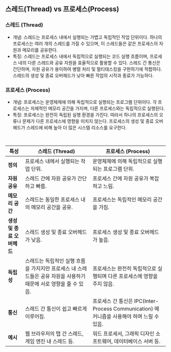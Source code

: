 ## 스레드(Thread) vs 프로세스(Process)

### 스레드 (Thread)
- 개념: 스레드는 프로세스 내에서 실행되는 가볍고 독립적인 작업 단위이다. 하나의 프로세스는 여러 개의 스레드를 가질 수 있으며, 이 스레드들은 같은 프로세스의 자원과 메모리를 공유한다.
- 특징:
스레드는 프로세스 내에서 독립적으로 실행되는 코드 실행 흐름이며, 프로세스 내의 다른 스레드와 공유 자원을 효율적으로 활용할 수 있다.
스레드 간 통신은 간단하며, 자원 공유가 용이하여 병렬 처리 및 멀티태스킹을 구현하기에 적합하다.
스레드의 생성 및 종료 오버헤드가 낮아 빠른 작업의 시작과 종료가 가능하다.


### 프로세스 (Process)
- 개념: 프로세스는 운영체제에 의해 독립적으로 실행되는 프로그램 단위이다. 각 프로세스는 자체적인 메모리 공간을 가지며, 다른 프로세스와는 독립적으로 실행된다.
- 특징:
프로세스는 완전히 독립된 실행 환경을 가진다. 따라서 하나의 프로세스의 오류나 문제가 다른 프로세스에 영향을 미치지 않는다.
프로세스의 생성 및 종료 오버헤드가 스레드에 비해 높아 더 많은 시스템 리소스를 요구한다.

<br>

| 특성                 | 스레드 (Thread)               | 프로세스 (Process)           |
|----------------------|-------------------------------|-------------------------------|
| **정의**             | 프로세스 내에서 실행되는 작업 단위.  | 운영체제에 의해 독립적으로 실행되는 프로그램 단위. |
| **자원 공유**        | 스레드 간에 자원 공유가 간단하고 빠름. | 프로세스 간에 자원 공유가 복잡하고 느림. |
| **메모리 공간**      | 스레드는 동일한 프로세스 내의 메모리 공간을 공유. | 프로세스는 독립적인 메모리 공간을 가짐. |
| **생성 및 종료 오버헤드** | 스레드 생성 및 종료 오버헤드가 낮음. | 프로세스 생성 및 종료 오버헤드가 높음. |
| **독립성**           | 스레드는 독립적인 실행 흐름을 가지지만 프로세스 내 스레드들은 공유 자원을 사용하기 때문에 서로 영향을 줄 수 있음. | 프로세스는 완전히 독립적으로 실행되며 다른 프로세스에 영향을 주지 않음. |
| **통신**             | 스레드 간 통신이 쉽고 빠르게 이루어짐. | 프로세스 간 통신은 IPC(Inter-Process Communication) 메커니즘을 사용해야 하며 느릴 수 있음. |
| **예시**             | 웹 브라우저의 탭 간 스레드, 게임 엔진 내 스레드 등. | 워드 프로세서, 그래픽 디자인 소프트웨어, 데이터베이스 서버 등. |
